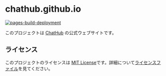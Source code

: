 # chathub.github.io
[![pages-build-deployment](https://github.com/coreizer/chathub.github.io/actions/workflows/pages/pages-build-deployment/badge.svg?branch=main)](https://github.com/coreizer/chathub.github.io/actions/workflows/pages/pages-build-deployment)

このプロジェクトは [ChatHub](https://github.com/coreizer/ChatHub) の公式ウェブサイトです。

## ライセンス
このプロジェクトのライセンスは [MIT License](LICENSE)です。詳細について[ライセンスファイル](LICENSE)を見てください。

